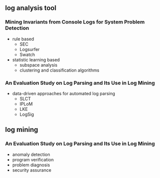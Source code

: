 ## log analysis tool

### Mining Invariants from Console Logs for System Problem Detection

- rule based
    - SEC
    - Logsurfer 
    - Swatch
- statistic learning based
    - subspace analysis
    - clustering and classification algorithms

### An Evaluation Study on Log Parsing and Its Use in Log Mining

- data-driven approaches for automated log parsing
    - SLCT
    - IPLoM
    - LKE
    - LogSig

## log mining

### An Evaluation Study on Log Parsing and Its Use in Log Mining

- anomaly detection
- program verification
- problem diagnosis
- security assurance
